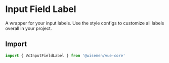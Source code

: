 # Input Field Label

A wrapper for your input labels. Use the style configs to customize all labels overall in your project.

## Import

```ts
import { VcInputFieldLabel } from '@wisemen/vue-core'
```

<!-- @include: ./input-field-label-meta.md -->
